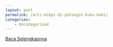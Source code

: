 ```yaml
---
layout: post
permalink: /arti-mimpi-di-potongin-kuku-kaki/
categories:
    - Uncategorized
---
```


[Baca Selengkapnya](/03)